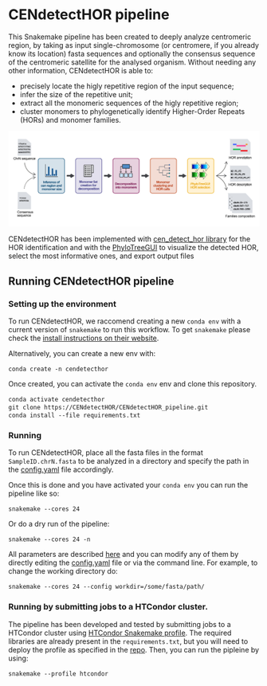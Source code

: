 # CENdetectHOR pipeline

This Snakemake pipeline has been created to deeply analyze centromeric region, by taking as input single-chromosome (or centromere, if you already know its location) fasta sequences and optionally the consensus sequence of the centromeric satellite for the analysed organism. 
Without needing any other information, CENdetectHOR is able to:
- precisely locate the higly repetitive region of the input sequence;
- infer the size of the repetitive unit;
- extract all the monomeric sequences of the higly repetitive region;
- cluster monomers to phylogenetically identify Higher-Order Repeats (HORs) and monomer families.

![Workflow](img/Workflow.png)

CENdetectHOR has been implemented with [cen_detect_hor library](https://github.com/CENdetectHOR/CENdetectHOR_lib) for the HOR identification and with the [PhyloTreeGUI](https://github.com/CENdetectHOR/PhyloTreeGUI) to visualize the detected HOR, select the most informative ones, and export output files 

## Running CENdetectHOR pipeline

### Setting up the environment

To run CENdetectHOR, we raccomend creating a new `conda env` with a current version of `snakemake` to run this workflow. To get `snakemake` please check the [install instructions on their website](https://snakemake.readthedocs.io/en/stable/getting_started/installation.html). 

Alternatively, you can create a new env with:
```
conda create -n cendetecthor
```

Once created, you can activate the `conda env` env and clone this repository. 
```
conda activate cendetecthor
git clone https://CENdetectHOR/CENdetectHOR_pipeline.git
conda install --file requirements.txt
```

### Running

To run CENdetectHOR, place all the fasta files in the format `SampleID.chrN.fasta` to be analyzed in a directory and specify the path in the [config.yaml](config/config.yaml) file accordingly.

Once this is done and you have activated your `conda env` you can run the pipeline like so:
```
snakemake --cores 24
```
Or do a dry run of the pipeline:
```
snakemake --cores 24 -n
```
All parameters are described [here](config/README.md) and you can modify any of them by directly editing the [config.yaml](config/config.yaml) file or via the command line. For example, to change the working directory do:
```
snakemake --cores 24 --config workdir=/some/fasta/path/
```

### Running by submitting jobs to a HTCondor cluster. 

The pipeline has been developed and tested by submitting jobs to a HTCondor cluster using [HTCondor Snakemake profile](https://github.com/Snakemake-Profiles/htcondor). 
The required libraries are already present in the `requirements.txt`, but you will need to deploy the profile as specified in the [repo](https://github.com/Snakemake-Profiles/htcondor). 
Then, you can run the pipleine by using:
```
snakemake --profile htcondor
```


